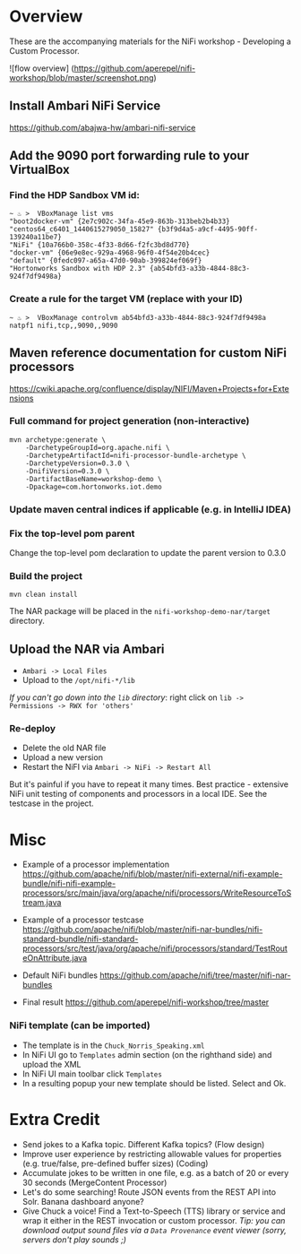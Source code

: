 # Overview
These are the accompanying materials for the NiFi workshop - Developing a Custom Processor.

![flow overview]
(https://github.com/aperepel/nifi-workshop/blob/master/screenshot.png)

## Install Ambari NiFi Service
https://github.com/abajwa-hw/ambari-nifi-service

## Add the 9090 port forwarding rule to your VirtualBox
### Find the HDP Sandbox VM id:

```
~ ♨ >  VBoxManage list vms
"boot2docker-vm" {2e7c902c-34fa-45e9-863b-313beb2b4b33}
"centos64_c6401_1440615279050_15827" {b3f9d4a5-a9cf-4495-90ff-139240a11be7}
"NiFi" {10a766b0-358c-4f33-8d66-f2fc3bd8d770}
"docker-vm" {06e9e8ec-929a-4968-96f0-4f54e20b4cec}
"default" {0fedc097-a65a-47d0-90ab-399824ef069f}
"Hortonworks Sandbox with HDP 2.3" {ab54bfd3-a33b-4844-88c3-924f7df9498a}
```

### Create a rule for the target VM (replace with your ID)

```
~ ♨ >  VBoxManage controlvm ab54bfd3-a33b-4844-88c3-924f7df9498a natpf1 nifi,tcp,,9090,,9090
```


## Maven reference documentation for custom NiFi processors
https://cwiki.apache.org/confluence/display/NIFI/Maven+Projects+for+Extensions

### Full command for project generation (non-interactive)

```
mvn archetype:generate \
    -DarchetypeGroupId=org.apache.nifi \
    -DarchetypeArtifactId=nifi-processor-bundle-archetype \
    -DarchetypeVersion=0.3.0 \
    -DnifiVersion=0.3.0 \
    -DartifactBaseName=workshop-demo \
    -Dpackage=com.hortonworks.iot.demo
```

### Update maven central indices if applicable (e.g. in IntelliJ IDEA)

### Fix the top-level pom parent
Change the top-level pom declaration to update the parent version to 0.3.0

### Build the project

```
mvn clean install
```
The NAR package will be placed in the `nifi-workshop-demo-nar/target` directory.

## Upload the NAR via Ambari
* `Ambari -> Local Files`
* Upload to the `/opt/nifi-*/lib`

*If you can't go down into the `lib` directory*: right click on `lib -> Permissions -> RWX for 'others'`

### Re-deploy
* Delete the old NAR file
* Upload a new version
* Restart the NiFI via `Ambari -> NiFi -> Restart All`

But it's painful if you have to repeat it many times. Best practice - extensive NiFi unit testing of components and processors in a local IDE.
 See the testcase in the project.


# Misc
* Example of a processor implementation
https://github.com/apache/nifi/blob/master/nifi-external/nifi-example-bundle/nifi-nifi-example-processors/src/main/java/org/apache/nifi/processors/WriteResourceToStream.java

* Example of a processor testcase
https://github.com/apache/nifi/blob/master/nifi-nar-bundles/nifi-standard-bundle/nifi-standard-processors/src/test/java/org/apache/nifi/processors/standard/TestRouteOnAttribute.java

* Default NiFi bundles
https://github.com/apache/nifi/tree/master/nifi-nar-bundles

* Final result
https://github.com/aperepel/nifi-workshop/tree/master

### NiFi template (can be imported)
* The template is in the `Chuck_Norris_Speaking.xml`
* In NiFi UI go to `Templates` admin section (on the righthand side) and upload the XML
* In NiFi UI main toolbar click `Templates`
* In a resulting popup your new template should be listed. Select and Ok. 

# Extra Credit

- Send jokes to a Kafka topic. Different Kafka topics? (Flow design)
- Improve user experience by restricting allowable values for properties (e.g. true/false, pre-defined buffer sizes) (Coding)
- Accumulate jokes to be written in one file, e.g. as a batch of 20 or every 30 seconds (MergeContent Processor)
- Let's do some searching! Route JSON events from the REST API into Solr. Banana dashboard anyone?
- Give Chuck a voice! Find a Text-to-Speech (TTS) library or service and wrap it either in the REST invocation or custom processor.
*Tip: you can download output sound files via a `Data Provenance` event viewer (sorry, servers don't play sounds ;)*
